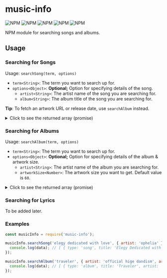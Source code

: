 # music-info

![NPM](https://img.shields.io/npm/l/music-info?style=flat-square)
![NPM](https://img.shields.io/codacy/grade/0101b6a8532240be96430ccc83c573e5?style=flat-square)
![NPM](https://img.shields.io/npm/dt/music-info?style=flat-square) 
![NPM](https://img.shields.io/npm/v/music-info?style=flat-square)
![NPM](https://img.shields.io/bundlephobia/min/music-info?style=flat-square)

NPM module for searching songs and albums.

## Usage

### Searching for Songs

Usage: `searchSong(term, options)`
  - `term<String>`: The term you want to search up for.
  - `options<Object>`: **Optional;** Option for specifying details of the song.
    - `artist<String>`: The artist name of the song you are searching for.
    - `album<String>`: The album title of the song you are searching for.

**Tip**: To fetch an artwork URL or release date, use `searchAlbum` instead.

<details><summary>Click to see the returned array (promise)</summary>
<p>

```js
[
  {
    type: 'song',
    title: String, // title of the song
    artist: String, // artist of the song
    album: String, // title of the album
    genre: String, // genre of the song
    trackNumber: Number, // track number of the song
    trackLength: Number, // length of the track in milliseconds
    available: Boolean, // availability on iTunes
    explicit: Boolean
  },
  // continues...
]
```

</p>
</details>

### Searching for Albums

Usage: `searchAlbum(term, options)`
  - `term<String>`: The term you want to search up for.
  - `options<Object>`: **Optional;** Option for specifying details of the album & artwork size.
    - `artist<String>`: The artist name of the album you are searching for.
    - `artworkSize<Number>`: The artwork size you want to get. Default value is `60`.

<details><summary>Click to see the returned array (promise)</summary>
<p>
  
```js
[
  {
    type: 'album',
    title: String,
    artist: String,
    trackCount: Number,
    genre: String,
    releaseDate: Date,
    explicit: Boolean,
    artwork: String
  },
  // continues...
]
```

</p>
</details>

### Searching for Lyrics

To be added later.

### Examples

```js
const musicInfo = require('music-info');

musicInfo.searchSong('elegy dedicated with love', { artist: 'ophelia' }).then(data => {
  console.log(data); // [ { type: 'song', title: 'Elegy Dedicated with Love', ... }, ... ]
});

musicInfo.searchAlbum('traveler', { artist: 'official hige dandism', artworkSize: 100 }).then(data => {
  console.log(data); // [ { type: 'album', title: 'Traveler', artist: 'OFFICIAL HIGE DANDISM', ... }, ... ]
});
```